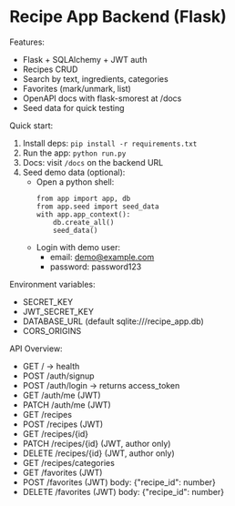 # Recipe App Backend (Flask)

Features:
- Flask + SQLAlchemy + JWT auth
- Recipes CRUD
- Search by text, ingredients, categories
- Favorites (mark/unmark, list)
- OpenAPI docs with flask-smorest at /docs
- Seed data for quick testing

Quick start:
1) Install deps: `pip install -r requirements.txt`
2) Run the app: `python run.py`
3) Docs: visit `/docs` on the backend URL
4) Seed demo data (optional): 
   - Open a python shell:
     ```
     from app import app, db
     from app.seed import seed_data
     with app.app_context():
         db.create_all()
         seed_data()
     ```
   - Login with demo user:
     - email: demo@example.com
     - password: password123

Environment variables:
- SECRET_KEY
- JWT_SECRET_KEY
- DATABASE_URL (default sqlite:///recipe_app.db)
- CORS_ORIGINS

API Overview:
- GET / -> health
- POST /auth/signup
- POST /auth/login -> returns access_token
- GET /auth/me (JWT)
- PATCH /auth/me (JWT)
- GET /recipes
- POST /recipes (JWT)
- GET /recipes/{id}
- PATCH /recipes/{id} (JWT, author only)
- DELETE /recipes/{id} (JWT, author only)
- GET /recipes/categories
- GET /favorites (JWT)
- POST /favorites (JWT) body: {"recipe_id": number}
- DELETE /favorites (JWT) body: {"recipe_id": number}
